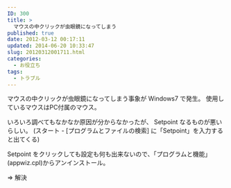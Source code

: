 ```yaml
---
ID: 300
title: >
  マウスの中クリックが虫眼鏡になってしまう
published: true
date: 2012-03-12 00:17:11
updated: 2014-06-20 10:33:47
slug: 20120312001711.html
categories:
  - お役立ち
tags:
  - トラブル
---
```

マウスの中クリックが虫眼鏡になってしまう事象が Windows7 で発生。
使用しているマウスはPC付属のマウス。

いろいろ調べてもなかなか原因が分からなかったが、 Setpoint なるものが悪いらしい。
(スタート - [プログラムとファイルの検索] に「Setpoint」を入力すると出てくる)

Setpoint をクリックしても設定も何も出来ないので、「プログラムと機能」(appwiz.cpl)からアンインストール。

⇒ 解決